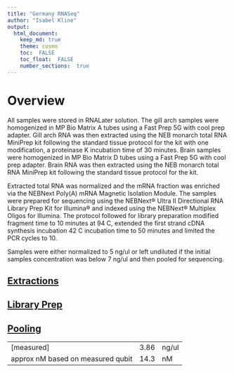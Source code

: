 ```yaml
---
title: "Germany RNASeq"
author: "Isabel Kline"
output:  
  html_document:
    keep_md: true
    theme: cosmo
    toc:  FALSE
    toc_float:  FALSE
    number_sections:  true
---
```




# Overview

All samples were stored in RNALater solution. The gill arch samples were homogenized in MP Bio Matrix A tubes using a Fast Prep 5G with cool prep adapter. Gill arch RNA was then extracted using the NEB monarch total RNA MiniPrep kit following the standard tissue protocol for the kit with one modification, a proteinase K incubation time of 30 minutes. Brain samples were homogenized in MP Bio Matrix D tubes using a Fast Prep 5G with cool prep adapter. Brain RNA was then extracted using the NEB monarch total RNA MiniPrep kit following the standard tissue protocol for the kit.

Extracted total RNA was normalized and the mRNA fraction was enriched via the NEBNext Poly(A) mRNA Magnetic Isolation Module. The samples were prepared for sequencing using the NEBNext® Ultra II Directional RNA Library Prep Kit for Illumina® and indexed using the NEBNext® Multiplex Oligos for Illumina. The protocol followed for library preparation modified fragment time to 10 minutes at 94 C, extended the first strand cDNA synthesis incubation 42 C incubation time to 50 minutes and limited the PCR cycles to 10. 

Samples were either normalized to 5 ng/ul or left undiluted if the initial samples concentration was below 7 ng/ul and then pooled for sequencing.

## [Extractions](https://isabel-kline.github.io/Kelley_Lab_Notebook/Germany_RNASeq_Extractions.html)

## [Library Prep](https://isabel-kline.github.io/Kelley_Lab_Notebook/Germany_RNASeq_Libraries.html#1_Summary)

## [Pooling](https://isabel-kline.github.io/Kelley_Lab_Notebook/Germany_RNASeq_Pooling.html#1_Summary)

|                                   |      |       |
|-----------------------------------|------|-------|
| [measured]                        | 3.86 | ng/ul |
| approx nM based on measured qubit | 14.3 | nM    |
